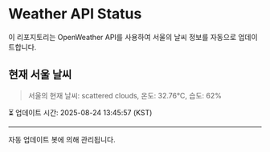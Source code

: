 
# Weather API Status

이 리포지토리는 OpenWeather API를 사용하여 서울의 날씨 정보를 자동으로 업데이트합니다.

## 현재 서울 날씨
> 서울의 현재 날씨: scattered clouds, 온도: 32.76°C, 습도: 62%

⏳ 업데이트 시간: 2025-08-24 13:45:57 (KST)

---
자동 업데이트 봇에 의해 관리됩니다.
